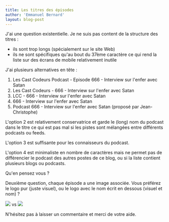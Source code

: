 ```yaml
---
title: Les titres des épisodes
author: 'Emmanuel Bernard'
layout: blog-post
---
```

J'ai une question existentielle. Je ne suis pas content de la structure des titres :

- ils sont trop longs (spécialement sur le site Web)
- ils ne sont spécifiques qu'au bout du 37ème caractère ce qui rend la liste sur des écrans de
  mobile relativement inutile

J'ai plusieurs alternatives en tête :

1. Les Cast Codeurs Podcast - Episode 666 - Interview sur l'enfer avec Satan
2. Les Cast Codeurs - 666 - Interview sur l'enfer avec Satan
3. LCC - 666 - Interview sur l'enfer avec Satan
4. 666 - Interview sur l'enfer avec Satan
5. Podcast 666 - Interview sur l'enfer avec Satan (proposé par Jean-Christophe)

L'option 2 est relativement conservatrice et garde le (long) nom du podcast dans le titre ce qui est
pas mal si les pistes sont mélangées entre différents podcasts ou feeds.

L'option 3 est suffisante pour les connaisseurs du podcast.

L'option 4 est minimaliste en nombre de caractères mais ne permet pas de différencier le podcast des
autres postes de ce blog, ou si la liste contient plusieurs blogs ou podcasts.

Qu'en pensez vous ?

Deuxième question, chaque épisode a une image associée. Vous préférez le logo pur (juste visuel), ou le
logo avec le nom écrit en dessous (visuel et nom) ?

<img src="/images/blog/logo-lescastcodeurs-300px.png"/> vs 
<img src="/images/blog/logo-lescastcodeurs-nom-250px.png"/>

N'hésitez pas à laisser un commentaire et merci de votre aide.
